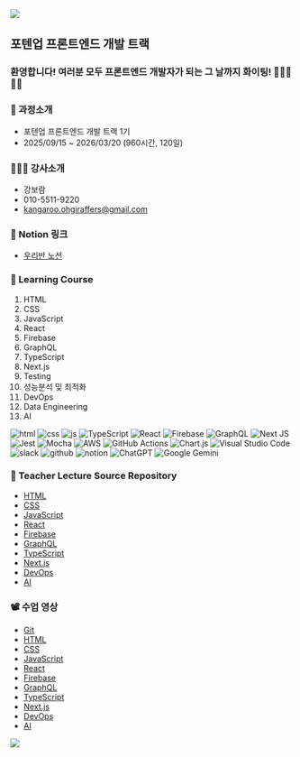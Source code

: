 <img src="https://capsule-render.vercel.app/api?type=waving&color=BDBDC8&height=150&section=header" />

## 포텐업 프론트엔드 개발 트랙 

### 환영합니다! 여러분 모두 프론트엔드 개발자가 되는 그 날까지 화이팅! 🏃🏃‍♂️🏃‍♀️

### 📝 과정소개
- 포텐업 프론트엔드 개발 트랙 1기
- 2025/09/15 ~ 2026/03/20 (960시간, 120일)
  
### 👩🏻‍🏫 강사소개
- 강보람
- 010-5511-9220
- kangaroo.ohgiraffers@gmail.com

### 🏫 Notion 링크
- [우리반 노션](https://www.notion.so/ohgiraffers/1-26a649136c11802394b8caeef1989852)

### 📝 Learning Course
1. HTML
2. CSS
3. JavaScript
4. React
5. Firebase
6. GraphQL
7. TypeScript
8. Next.js
9. Testing
10. 성능분석 및 최적화
11. DevOps
12. Data Engineering
13. AI

![html](https://img.shields.io/badge/HTML5-E34F26?style=for-the-badge&logo=html5&logoColor=white)
![css](https://img.shields.io/badge/CSS3-1572B6?style=for-the-badge&logo=css3&logoColor=white)
![js](https://img.shields.io/badge/JavaScript-F7DF1E?style=for-the-badge&logo=JavaScript&logoColor=white)
![TypeScript](https://img.shields.io/badge/typescript-%23007ACC.svg?style=for-the-badge&logo=typescript&logoColor=white)
![React](https://img.shields.io/badge/react-%2320232a.svg?style=for-the-badge&logo=react&logoColor=%2361DAFB)
![Firebase](https://img.shields.io/badge/firebase-%23039BE5.svg?style=for-the-badge&logo=firebase)
![GraphQL](https://img.shields.io/badge/-GraphQL-E10098?style=for-the-badge&logo=graphql&logoColor=white)
![Next JS](https://img.shields.io/badge/Next-black?style=for-the-badge&logo=next.js&logoColor=white)
![Jest](https://img.shields.io/badge/-jest-%23C21325?style=for-the-badge&logo=jest&logoColor=white)
![Mocha](https://img.shields.io/badge/-mocha-%238D6748?style=for-the-badge&logo=mocha&logoColor=white)
![AWS](https://img.shields.io/badge/AWS-%23FF9900.svg?style=for-the-badge&logo=amazon-aws&logoColor=white)
![GitHub Actions](https://img.shields.io/badge/github%20actions-%232671E5.svg?style=for-the-badge&logo=githubactions&logoColor=white)
![Chart.js](https://img.shields.io/badge/chart.js-F5788D.svg?style=for-the-badge&logo=chart.js&logoColor=white)
![Visual Studio Code](https://img.shields.io/badge/Visual%20Studio%20Code-0078d7.svg?style=for-the-badge&logo=visual-studio-code&logoColor=white)
![slack](https://img.shields.io/badge/Slack-4A154B?style=for-the-badge&logo=slack&logoColor=white)
![github](https://img.shields.io/badge/GitHub-100000?style=for-the-badge&logo=github&logoColor=white)
![notion](https://img.shields.io/badge/Notion-000000?style=for-the-badge&logo=notion&logoColor=white)
![ChatGPT](https://img.shields.io/badge/chatGPT-74aa9c?style=for-the-badge&logo=openai&logoColor=white)
![Google Gemini](https://img.shields.io/badge/google%20gemini-8E75B2?style=for-the-badge&logo=google%20gemini&logoColor=white)


### 📂 Teacher Lecture Source Repository
- [HTML](https://github.com/20250915-POTENUP-FE-1/01_html-workspace/tree/main)
- [CSS](https://github.com/20250915-POTENUP-FE-1/02_css-workspace)
- [JavaScript](https://github.com/20250915-POTENUP-FE-1/03_javascript-workspace)
- [React]()
- [Firebase]()
- [GraphQL]()
- [TypeScript]()
- [Next.js]()
- [DevOps]()
- [AI]()

### 📽️ 수업 영상
- [Git](https://drive.google.com/drive/folders/1p71qtpiyU6kNLEqX4-KEZnQ-HhzPz7eR?usp=drive_link)
- [HTML](https://drive.google.com/drive/folders/14NcgERCGs_XNoJwZsHdzoVOs-R9DX2wl?usp=drive_link)
- [CSS](https://drive.google.com/drive/folders/1kD5COCDSH4uqfnq3aZxyOQk6oChGmERR?usp=drive_link)
- [JavaScript](https://drive.google.com/drive/folders/1MaLkEE1S4CESrLdAgpQgMA4xg6Q1wK-f?usp=drive_link)
- [React](https://drive.google.com/drive/folders/1d2TRIOtgKfBTXFtohEyWt5NJjJfm2qWN?usp=drive_link)
- [Firebase]()
- [GraphQL]()
- [TypeScript]()
- [Next.js]()
- [DevOps]()
- [AI]()

<img src="https://capsule-render.vercel.app/api?type=waving&color=BDBDC8&height=150&section=footer" />
